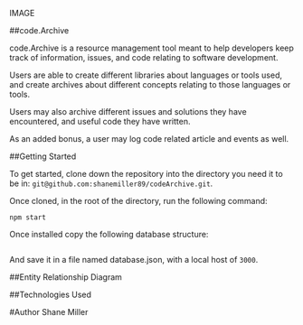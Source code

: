 IMAGE

##code.Archive

code.Archive is a resource management tool meant to help developers keep track of information, issues, and code relating to software development.

Users are able to create different libraries about languages or tools used, and create archives about different concepts relating to those languages or tools.

Users may also archive different issues and solutions they have encountered, and useful code they have written.

As an added bonus, a user may log code related article and events as well.

##Getting Started

To get started, clone down the repository into the directory you need it to be in: `git@github.com:shanemiller89/codeArchive.git`.

Once cloned, in the root of the directory, run the following command:

```npm start```

Once installed copy the following database structure:

```

```

And save it in a file named database.json, with a local host of `3000`.

##Entity Relationship Diagram

##Technologies Used

#Author
Shane Miller
